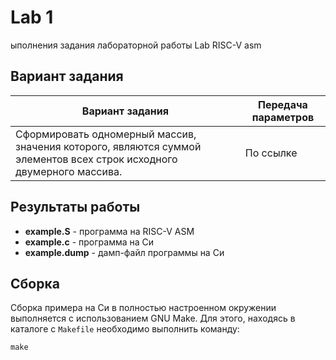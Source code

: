 # Lab 1

ыполнения задания лабораторной работы Lab RISC-V asm

## Вариант задания

Вариант задания | Передача параметров
--------------- | -------------
Сформировать одномерный массив, значения которого, являются суммой элементов всех строк исходного двумерного массива. | По ссылке

## Результаты работы

* **example.S** - программа на RISC-V ASM
* **example.c** - программа на Си
* **example.dump** - дамп-файл программы на Си

## Сборка
Сборка примера на Си в полностью настроенном окружении выполняется с использованием GNU Make. Для этого, находясь в каталоге с `Makefile` необходимо выполнить команду:
```
make
```
